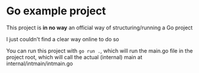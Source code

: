 # Go example project

This project is __in no way__ an official way of structuring/running a Go project

I just couldn't find a clear way online to do so

You can run this project with `go run .`, which will run the main.go file in the project root, which will call the actual (internal) main at internal/intmain/intmain.go
